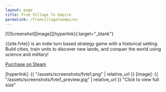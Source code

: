 ```yaml
---
layout: page
title: From Village To Empire
permalink: /fromvillagetoempire/
---
```


[![Screenshot][image]][hyperlink]{:target="_blank"}

{{site.fvte}} is an indie turn based strategy game with a historical setting. Build cities, train units to discover new lands, and conquer the world using science and military!

[Purchase on Steam](http://store.steampowered.com/app/791400/)


[hyperlink]: {{ "/assets/screenshots/fvte1.png" | relative_url }}
[image]: {{ "/assets/screenshots/fvte1_preview.jpg" | relative_url }} "Click to view full size"
